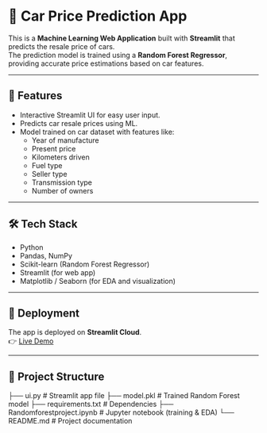 # 🚗 Car Price Prediction App

This is a **Machine Learning Web Application** built with **Streamlit** that predicts the resale price of cars.  
The prediction model is trained using a **Random Forest Regressor**, providing accurate price estimations based on car features.

---

## 📌 Features
- Interactive Streamlit UI for easy user input.
- Predicts car resale prices using ML.
- Model trained on car dataset with features like:
  - Year of manufacture
  - Present price
  - Kilometers driven
  - Fuel type
  - Seller type
  - Transmission type
  - Number of owners

---

## 🛠️ Tech Stack
- Python
- Pandas, NumPy
- Scikit-learn (Random Forest Regressor)
- Streamlit (for web app)
- Matplotlib / Seaborn (for EDA and visualization)

---

## 🚀 Deployment
The app is deployed on **Streamlit Cloud**.  
👉 [Live Demo](https://your-app-link.streamlit.app)

---

## 📂 Project Structure
├── ui.py # Streamlit app file
├── model.pkl # Trained Random Forest model
├── requirements.txt # Dependencies
├── Randomforestproject.ipynb # Jupyter notebook (training & EDA)
└── README.md # Project documentation
